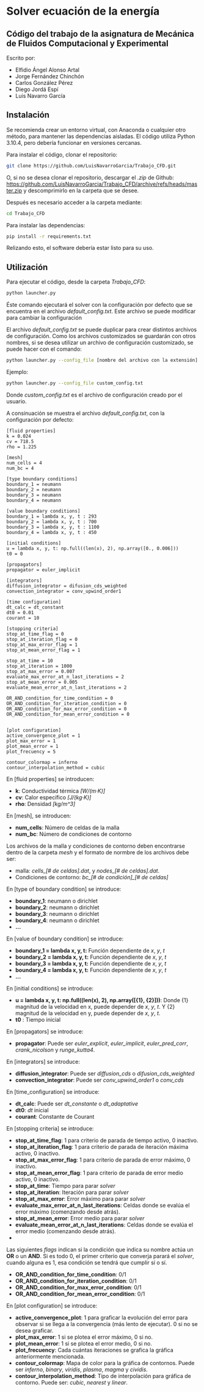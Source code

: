 # Solver ecuación de la energía
## Código del trabajo de la asignatura de Mecánica de Fluidos Computacional y Experimental

Escrito por:
- Elfidio Ángel Alonso Artal 
- Jorge Fernández Chinchón
- Carlos González Pérez
- Diego Jordá Espí
- Luis Navarro García

## Instalación
Se recomienda crear un entorno virtual, con Anaconda o cualquier otro método, para mantener las dependencias aisladas.
El código utiliza Python 3.10.4, pero debería funcionar en versiones cercanas.

Para instalar el código, clonar el repositorio: 
```bash
git clone https://github.com/LuisNavarroGarcia/Trabajo_CFD.git
```
O, si no se desea clonar el repositorio, descargar el *.zip* de Github: https://github.com/LuisNavarroGarcia/Trabajo_CFD/archive/refs/heads/master.zip y descomprimirlo en la carpeta que se desee.

Después es necesario acceder a la carpeta mediante:
```bash
cd Trabajo_CFD
```

Para instalar las dependencias:
```bash
pip install -r requirements.txt
```

Relizando esto, el software debería estar listo para su uso.

## Utilización
Para ejecutar el código, desde la carpeta *Trabajo_CFD*:
```bash
python launcher.py
```

Éste comando ejecutará el solver con la configuración por defecto que se encuentra en el archivo *default_config.txt*. Este archivo se puede modificar para cambiar la configuración

El archivo *default_config.txt* se puede duplicar para crear distintos archivos de configuración. Como los archivos customizados se guardarán con otros nombres, si se desea utilizar un archivo de configuración customizado, se puede hacer con el comando:
```bash
python launcher.py --config_file [nombre del archivo con la extensión]
```

Ejemplo:
```bash
python launcher.py --config_file custom_config.txt
```

Donde *custom_config.txt* es el archivo de configuración creado por el usuario.

A consinuación se muestra el archivo *default_config.txt*, con la configuración por defecto:

    [fluid properties]
    k = 0.024
    cv = 718.5
    rho = 1.225
    
    [mesh]
    num_cells = 4
    num_bc = 4
    
    [type boundary conditions]
    boundary_1 = neumann
    boundary_2 = neumann
    boundary_3 = neumann
    boundary_4 = neumann
    
    [value boundary conditions]
    boundary_1 = lambda x, y, t : 293
    boundary_2 = lambda x, y, t : 700
    boundary_3 = lambda x, y, t : 1100
    boundary_4 = lambda x, y, t : 450
    
    [initial conditions]
    u = lambda x, y, t: np.full((len(x), 2), np.array([0., 0.006]))
    t0 = 0
    
    [propagators]
    propagator = euler_implicit
    
    [integrators]
    diffusion_integrator = difusion_cds_weighted
    convection_integrator = conv_upwind_order1
    
    [time configuration]
    dt_calc = dt_constant
    dt0 = 0.01
    courant = 10
    
    [stopping criteria]
    stop_at_time_flag = 0
    stop_at_iteration_flag = 0
    stop_at_max_error_flag = 1
    stop_at_mean_error_flag = 1
    
    stop_at_time = 10
    stop_at_iteration = 1000
    stop_at_max_error = 0.007
    evaluate_max_error_at_n_last_iterations = 2
    stop_at_mean_error = 0.005
    evaluate_mean_error_at_n_last_iterations = 2
    
    OR_AND_condition_for_time_condition = 0
    OR_AND_condition_for_iteration_condition = 0
    OR_AND_condition_for_max_error_condition = 0
    OR_AND_condition_for_mean_error_condition = 0
    
    
    [plot configuration]
    active_convergence_plot = 1
    plot_max_error = 1
    plot_mean_error = 1
    plot_frecuency = 5
    
    contour_colormap = inferno
    contour_interpolation_method = cubic

En [fluid properties] se introducen:
- **k**: Conductividad térmica *[W/(m·K)]*
- **cv**: Calor específico *[J/(kg·K)]*
- **rho**: Densidad *[kg/m^3]*

En [mesh], se introducen:
- **num_cells**: Número de celdas de la malla
- **num_bc**: Número de condiciones de contorno

Los archivos de la malla y condiciones de contorno deben encontrarse dentro de la carpeta *mesh* y el formato de normbre de los archivos debe ser:
- malla: *cells_[# de celdas].dat*, y *nodes_[# de celdas].dat*.
- Condiciones de contorno: *bc_[# de condición]_[# de celdas]*

En [type of boundary condition] se introduce:
- **boundary_1**: neumann o dirichlet
- **boundary_2**: neumann o dirichlet
- **boundary_3**: neumann o dirichlet
- **boundary_4**: neumann o dirichlet
- **...**

En [value of boundary condition] se introduce:
- **boundary_1 = lambda x, y, t:** Función dependiente de *x*, *y*, *t*
- **boundary_2 = lambda x, y, t:** Función dependiente de *x*, *y*, *t*
- **boundary_3 = lambda x, y, t:** Función dependiente de *x*, *y*, *t*
- **boundary_4 = lambda x, y, t:** Función dependiente de *x*, *y*, *t*
- **...**

En [initial conditions] se introduce:
- **u = lambda x, y, t: np.full((len(x), 2), np.array([{1}, {2}]))**: Donde {1} magnitud de la velocidad en x, puede depender de *x*, *y*, *t*. Y {2} magnitud de la velocidad en y, puede depender de *x*, *y*, *t*.
- **t0** : Tiempo inicial

En [propagators] se introduce:
- **propagator**: Puede ser *euler_explicit*, *euler_implicit*, *euler_pred_corr*, *crank_nicolson* y *runge_kutta4*.

En [integrators] se introduce:
- **diffusion_integrator**: Puede ser *diffusion_cds* o *difusion_cds_weighted*
- **convection_integrator**: Puede ser *conv_upwind_order1* o *conv_cds*

En [time_configuration] se introduce:
- **dt_calc**: Puede ser *dt_constante* o *dt_adaptative*
- **dt0**: *dt* inicial
- **courant**: Constante de Courant

En [stopping criteria] se introduce:
- **stop_at_time_flag**: 1 para criterio de parada de tiempo activo, 0 inactivo.
- **stop_at_iteration_flag**: 1 para criterio de parada de iteración máxima activo, 0 inactivo.
- **stop_at_max_error_flag**: 1 para criterio de parada de error máximo, 0 inactivo.
- **stop_at_mean_error_flag**: 1 para criterio de parada de error medio activo, 0 inactivo.
- **stop_at_time**: Tiempo para parar *solver*
- **stop_at_iteration**: Iteración para parar *solver*
- **stop_at_max_error**: Error máximo para parar *solver*
- **evaluate_max_error_at_n_last_iterations**: Celdas donde se evalúa el error máximo (comenzando desde atrás).
- **stop_at_mean_error**: Error medio para parar *solver*
- **evaluate_mean_error_at_n_last_iterations**: Celdas donde se evalúa el error medio (comenzando desde atrás).
- 
Las siguientes *flags* indican si la condición que indica su nombre actúa un **OR** o un **AND**. Si es todo 0, el primer criterio que converja parará el *solver*, cuando alguna es 1, esa condición se tendrá que cumplir sí o sí.

- **OR_AND_condition_for_time_condition**: 0/1
- **OR_AND_condition_for_iteration_condition**: 0/1
- **OR_AND_condition_for_max_error_condition**: 0/1
- **OR_AND_condition_for_mean_error_condition**: 0/1

En [plot configuration] se introduce:
- **active_convergence_plot**: 1 para graficar la evolución del error para observar si se llega a la convergencia (más lento de ejecutar). 0 si no se desea graficar.
- **plot_max_error**: 1 si se plotea el error máximo, 0 si no.
- **plot_mean_error**: 1 si se plotea el error medio, 0 si no.
- **plot_frecuency**: Cada cuántas iteraciones se grafica la gráfica anteriormente mencionada.
- **contour_colormap**: Mapa de color para la gráfica de contornos. Puede ser *inferno*, *binary*, *viridis*, *plasma*, *magma* y *cividis*.
- **contour_interpolation_method**: Tipo de interpolación para gráfica de contorno. Puede ser: *cubic*, *nearest* y *linear*.